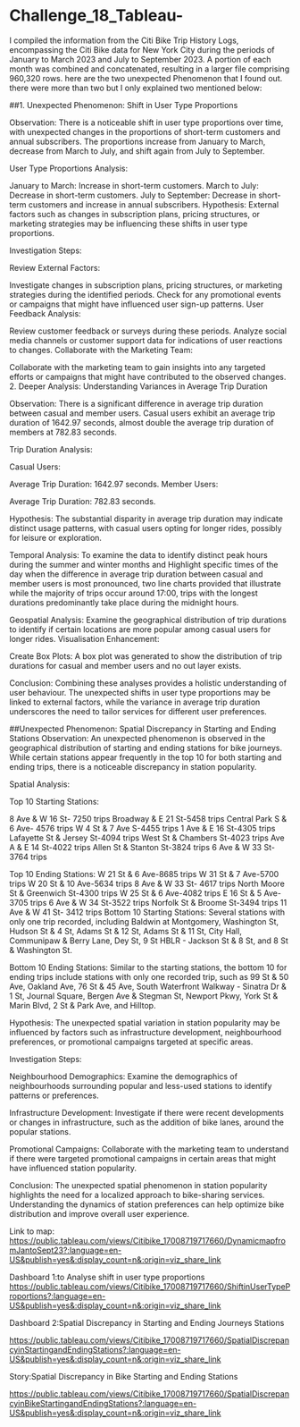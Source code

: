 # Challenge_18_Tableau-
I compiled the information from the Citi Bike Trip History Logs, encompassing the Citi Bike data for New York City during the periods of January to March 2023 and July to September 2023. A portion of each month was combined and concatenated, resulting in a larger file comprising 960,320 rows. here are the two unexpected Phenomenon that I found out. there were more than two but I only explained two mentioned below:

##1. Unexpected Phenomenon: Shift in User Type Proportions

Observation:
There is a noticeable shift in user type proportions over time, with unexpected changes in the proportions of short-term customers and annual subscribers. The proportions increase from January to March, decrease from March to July, and shift again from July to September.

User Type Proportions Analysis:

January to March:
Increase in short-term customers.
March to July:
Decrease in short-term customers.
July to September:
Decrease in short-term customers and increase in annual subscribers.
Hypothesis:
External factors such as changes in subscription plans, pricing structures, or marketing strategies may be influencing these shifts in user type proportions.

Investigation Steps:

Review External Factors:

Investigate changes in subscription plans, pricing structures, or marketing strategies during the identified periods.
Check for any promotional events or campaigns that might have influenced user sign-up patterns.
User Feedback Analysis:

Review customer feedback or surveys during these periods.
Analyze social media channels or customer support data for indications of user reactions to changes.
Collaborate with the Marketing Team:

Collaborate with the marketing team to gain insights into any targeted efforts or campaigns that might have contributed to the observed changes.
2. Deeper Analysis: Understanding Variances in Average Trip Duration

Observation:
There is a significant difference in average trip duration between casual and member users. Casual users exhibit an average trip duration of 1642.97 seconds, almost double the average trip duration of members at 782.83 seconds.

Trip Duration Analysis:

Casual Users:

Average Trip Duration: 1642.97 seconds.
Member Users:

Average Trip Duration: 782.83 seconds.

Hypothesis:
The substantial disparity in average trip duration may indicate distinct usage patterns, with casual users opting for longer rides, possibly for leisure or exploration.



Temporal Analysis:
To examine the data to identify distinct peak hours during the summer and winter months and Highlight specific times of the day when the difference in average trip duration between casual and member users is most pronounced, two line charts provided that illustrate while the majority of trips occur around 17:00, trips with the longest durations predominantly take place during the midnight hours.

Geospatial Analysis:
Examine the geographical distribution of trip durations to identify if certain locations are more popular among casual users for longer rides.
Visualisation Enhancement:

Create Box Plots:
A box plot was generated to show the distribution of trip durations for casual and member users and no out layer exists.

Conclusion:
Combining these analyses provides a holistic understanding of user behaviour. The unexpected shifts in user type proportions may be linked to external factors, while the variance in average trip duration underscores the need to tailor services for different user preferences.


##Unexpected Phenomenon: Spatial Discrepancy in Starting and Ending Stations
Observation:
An unexpected phenomenon is observed in the geographical distribution of starting and ending stations for bike journeys. While certain stations appear frequently in the top 10 for both starting and ending trips, there is a noticeable discrepancy in station popularity.

Spatial Analysis:

Top 10 Starting Stations:

8 Ave & W 16 St- 7250 trips
Broadway & E 21 St-5458 trips
Central Park S & 6 Ave- 4576 trips
W 4 St & 7 Ave S-4455 trips
1 Ave & E 16 St-4305 trips
Lafayette St & Jersey St-4094 trips
West St & Chambers St-4023 trips
Ave A & E 14 St-4022 trips
Allen St & Stanton St-3824 trips
6 Ave & W 33 St-3764 trips

Top 10 Ending Stations:
W 21 St & 6 Ave-8685 trips
W 31 St & 7 Ave-5700 trips
W 20 St & 10 Ave-5634 trips
8 Ave & W 33 St- 4617 trips
North Moore St & Greenwich St-4300 trips
W 25 St & 6 Ave-4082 trips
E 16 St & 5 Ave-3705 trips
6 Ave & W 34 St-3522 trips
Norfolk St & Broome St-3494 trips
11 Ave & W 41 St- 3412 trips
Bottom 10 Starting Stations:
Several stations with only one trip recorded, including Baldwin at Montgomery, Washington St, Hudson St & 4 St, Adams St & 12 St, Adams St & 11 St, City Hall, Communipaw & Berry Lane, Dey St, 9 St HBLR - Jackson St & 8 St, and 8 St & Washington St.

Bottom 10 Ending Stations:
Similar to the starting stations, the bottom 10 for ending trips include stations with only one recorded trip, such as 99 St & 50 Ave, Oakland Ave, 76 St & 45 Ave, South Waterfront Walkway - Sinatra Dr & 1 St, Journal Square, Bergen Ave & Stegman St, Newport Pkwy, York St & Marin Blvd, 2 St & Park Ave, and Hilltop.

Hypothesis:
The unexpected spatial variation in station popularity may be influenced by factors such as infrastructure development, neighbourhood preferences, or promotional campaigns targeted at specific areas.

Investigation Steps:

Neighbourhood Demographics:
Examine the demographics of neighbourhoods surrounding popular and less-used stations to identify patterns or preferences.

Infrastructure Development:
Investigate if there were recent developments or changes in infrastructure, such as the addition of bike lanes, around the popular stations.

Promotional Campaigns:
Collaborate with the marketing team to understand if there were targeted promotional campaigns in certain areas that might have influenced station popularity.

Conclusion:
The unexpected spatial phenomenon in station popularity highlights the need for a localized approach to bike-sharing services. Understanding the dynamics of station preferences can help optimize bike distribution and improve overall user experience.



Link to map:
https://public.tableau.com/views/Citibike_17008719717660/DynamicmapfromJantoSept23?:language=en-US&publish=yes&:display_count=n&:origin=viz_share_link

Dashboard 1:to Analyse shift in user type proportions
https://public.tableau.com/views/Citibike_17008719717660/ShiftinUserTypeProportions?:language=en-US&publish=yes&:display_count=n&:origin=viz_share_link

Dashboard 2:Spatial Discrepancy in Starting and Ending Journeys Stations

https://public.tableau.com/views/Citibike_17008719717660/SpatialDiscrepancyinStartingandEndingStations?:language=en-US&publish=yes&:display_count=n&:origin=viz_share_link


Story:Spatial Discrepancy in Bike Starting and Ending Stations

https://public.tableau.com/views/Citibike_17008719717660/SpatialDiscrepancyinBikeStartingandEndingStations?:language=en-US&publish=yes&:display_count=n&:origin=viz_share_link
